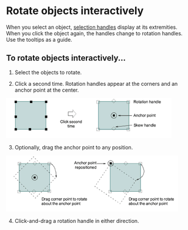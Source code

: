 # Rotate objects interactively

When you select an object, [selection handles](../../glossary/glossary#selection-handles) display at its extremities. When you click the object again, the handles change to rotation handles. Use the tooltips as a guide.

## To rotate objects interactively...

1. Select the objects to rotate.

2. Click a second time. Rotation handles appear at the corners and an anchor point at the center.

![transform00040.png](assets/transform00040.png)

3. Optionally, drag the anchor point to any position.

![transform00043.png](assets/transform00043.png)

4. Click-and-drag a rotation handle in either direction.
